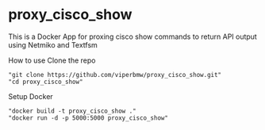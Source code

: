 # proxy_cisco_show
This is a Docker App for proxing cisco show commands to return API output using Netmiko and Textfsm


How to use 
Clone the repo
```
"git clone https://github.com/viperbmw/proxy_cisco_show.git"
"cd proxy_cisco_show"
```
Setup Docker
```
"docker build -t proxy_cisco_show ."
"docker run -d -p 5000:5000 proxy_cisco_show"
```
